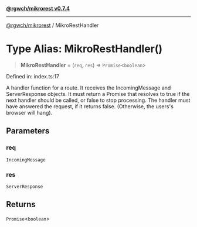 [**@rgwch/mikrorest v0.7.4**](../README.md)

***

[@rgwch/mikrorest](../globals.md) / MikroRestHandler

# Type Alias: MikroRestHandler()

> **MikroRestHandler** = (`req`, `res`) => `Promise`\<`boolean`\>

Defined in: index.ts:17

A handler function for a route. It receives the IncomingMessage and ServerResponse objects.
It must return a Promise that resolves to true if the next handler should be called, or false to stop processing.
The handler must have answered the request, if it returns false. (Otherwise, the users's browser will hang).

## Parameters

### req

`IncomingMessage`

### res

`ServerResponse`

## Returns

`Promise`\<`boolean`\>
